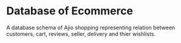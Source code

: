 # Database of Ecommerce
A database schema of Ajio shopping representing relation between customers,  cart, reviews, seller, delivery and thier wishlists.
